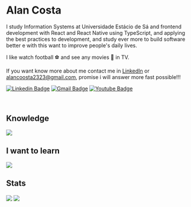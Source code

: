 # Alan Costa

I study Information Systems at Universidade Estácio de Sá and frontend development with React and React Native using TypeScript, and applying the best practices to development, and  study ever more to build software better e with this want to improve people's daily lives.

I like watch football ⚽ and see any movies :art: in TV.

If you want know more about me contact me in [LinkedIn](https://www.linkedin.com/in/alancoosta) or alancoosta2323@gmail.com, promise i will answer more fast possible!!!

[![Linkedin Badge](https://img.shields.io/badge/-LinkedIn-blue?style=flat-square&logo=Linkedin&logoColor=white&link=https://www.linkedin.com/in/alancoosta/)](https://www.linkedin.com/in/alancoosta/)
[![Gmail Badge](https://img.shields.io/badge/-Gmail-c14438?style=flat-square&logo=Gmail&logoColor=white&link=mailto:alancoosta2323@gmail.com)](mailto:alancoosta2323@gmail.com)
[![Youtube Badge](https://img.shields.io/badge/-Youtube-c14438?style=flat-square&logo=Youtube&logoColor=white&link=https://www.youtube.com/watch?v=kNoC88gT2Wkm)](https://www.youtube.com/watch?v=kNoC88gT2Wk)

<br>

## Knowledge
<img align="center" src="https://github-readme-stats.vercel.app/api?username=alancoosta&hide=contribs,prs,stars,commits,issues&hide_rank=true&custom_title=Typescript,%20React,%20React%20Native&title_color=c9d1d9&text_color=c9d1d9&bg_color=0d1117" />

## I want to learn
<img align="center" src="https://github-readme-stats.vercel.app/api?username=alancoosta&hide=contribs,prs,stars,commits,issues&hide_rank=true&custom_title=Flutter,%20Kotlin,%20Go&title_color=c9d1d9&text_color=c9d1d9&bg_color=0d1117" />

## Stats
<img align="center" src="https://github-readme-stats.vercel.app/api/top-langs?username=alancoosta&repo=clicksoft&theme=radical&layout=compact&langs_count=3&title_color=58a6ff&text_color=c9d1d9&bg_color=0d1117" />

<img align="center" src="https://github-readme-stats.vercel.app/api?username=alancoosta&title_color=58a6ff&text_color=c9d1d9&icon_color=c9d1d9&bg_color=0d1117&show_icons=true" />
